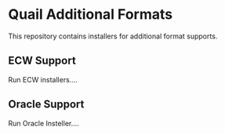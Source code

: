 # Quail Additional Formats

This repository contains installers for additional format supports.

## ECW Support

Run ECW installers....


## Oracle Support

Run Oracle Insteller....
